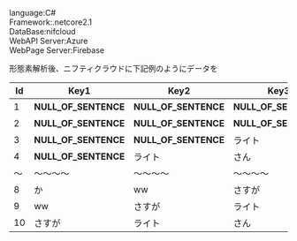 language:C#  
Framework:.netcore2.1  
DataBase:nifcloud  
WebAPI Server:Azure  
WebPage Server:Firebase

形態素解析後、ニフティクラウドに下記例のようにデータを

Id|Key1|Key2|Key3|Key4|Value
----|----|----|----|----|----
1|__NULL_OF_SENTENCE__|__NULL_OF_SENTENCE__|__NULL_OF_SENTENCE__|__NULL_OF_SENTENCE__|ライト
2|__NULL_OF_SENTENCE__|__NULL_OF_SENTENCE__|__NULL_OF_SENTENCE__|ライト|さん
3|__NULL_OF_SENTENCE__|__NULL_OF_SENTENCE__|ライト|さん|の
4|__NULL_OF_SENTENCE__|ライト|さん|の|馴染み
～|～～～～|～～～～|～～～～|～～～～|～～～～
8|か|ww|さすが|ライト|さん
9|ww|さすが|ライト|さん|だ
10|さすが|ライト|さん|だ|__END_OF_SENTENCE__
